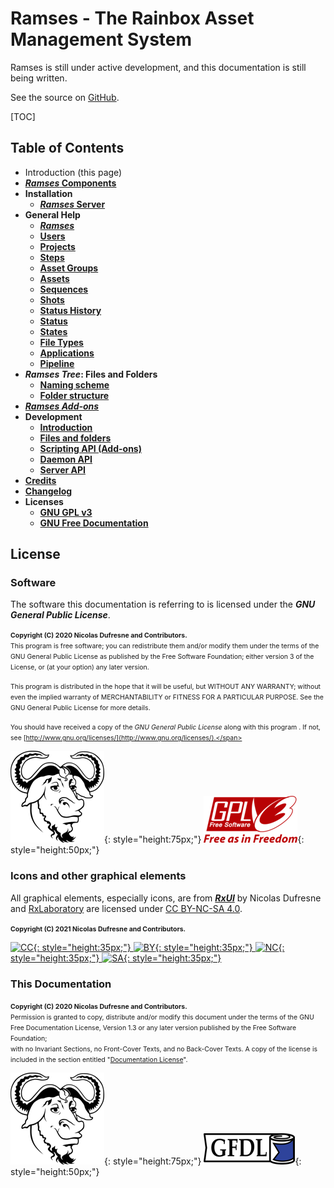 # Ramses - The Rainbox Asset Management System

Ramses is still under active development, and this documentation is still being written.

See the source on [GitHub](https://github.com/Rainbox-dev/Ramses/).

[TOC]

## Table of Contents

- Introduction (this page)
- [**_Ramses_ Components**](components/index.md)
- **Installation**
    - [**_Ramses_ Server**](install/server.md)
- **General Help**
    - [**_Ramses_**](help/index.md)
    - [**Users**](help/users.md)
    - [**Projects**](help/projects.md)
    - [**Steps**](help/steps.md)
    - [**Asset Groups**](help/assetgroups.md)
    - [**Assets**](help/assets.md)
    - [**Sequences**](help/sequences.md)
    - [**Shots**](help/shots.md)
    - [**Status History**](help/statushistory.md)
    - [**Status**](help/status.md)
    - [**States**](help/states.md)
    - [**File Types**](help/filetypes.md)
    - [**Applications**](help/applications.md)
    - [**Pipeline**](help/pipeline.md)
- **_Ramses Tree_: Files and Folders**
    - [**Naming scheme**](files/naming.md)
    - [**Folder structure**](files/tree.md)
- [***Ramses Add-ons***](addons/index.md)
- **Development**
    - [**Introduction**](dev/index.md)
    - [**Files and folders**](dev/files/naming.md)
    - [**Scripting API (Add-ons)**](dev/add-ons-reference/index.md)
    - [**Daemon API**](dev/daemon-reference/index.md)
    - [**Server API**](dev/server-reference/index.md)
- [**Credits**](credits.md)
- [**Changelog**](changelog.md)
- **Licenses**
    - [**GNU GPL v3**](licenses/gnu-gpl.md)
    - [**GNU Free Documentation**](licenses/gfdl.md)

## License

### Software

The software this documentation is referring to is licensed under the ***GNU General Public License***.

<span style="font-size:0.75em;">**Copyright (C)  2020 Nicolas Dufresne and Contributors.**  
This program is free software; you can redistribute them and/or modify them under the terms of the GNU General Public License as published by the Free Software Foundation; either version 3 of the License, or (at your option) any later version.</span>

<span style="font-size:0.75em;">This program is distributed in the hope that it will be useful, but WITHOUT ANY WARRANTY; without even the implied warranty of MERCHANTABILITY or FITNESS FOR A PARTICULAR PURPOSE. See the GNU General Public License for more details.</span>

<span style="font-size:0.75em;">You should have received a copy of the *GNU General Public License* along with this program . If not, see [http://www.gnu.org/licenses/](http://www.gnu.org/licenses/).</span>

![GNU](img/licenses/gnu.png){: style="height:75px;"} ![GPL3](img/licenses/gplv3.png){: style="height:50px;"}

### Icons and other graphical elements

All graphical elements, especially icons, are from [***RxUI***](http://rxui-docs.rainboxlab.org) by Nicolas Dufresne and [RxLaboratory](https://rainboxlab.org) are licensed under [CC BY-NC-SA 4.0](https://creativecommons.org/licenses/by-nc-sa/4.0/).

<span style="font-size:0.75em;">**Copyright (C) 2021 Nicolas Dufresne and Contributors.**

[![CC](https://mirrors.creativecommons.org/presskit/icons/cc.svg){: style="height:35px;"} ![BY](https://mirrors.creativecommons.org/presskit/icons/by.svg){: style="height:35px;"} ![NC](https://mirrors.creativecommons.org/presskit/icons/nc.svg){: style="height:35px;"} ![SA](https://mirrors.creativecommons.org/presskit/icons/sa.svg){: style="height:35px;"}](https://creativecommons.org/licenses/by-nc-sa/4.0/)

### This Documentation

<span style="font-size:0.75em;">**Copyright (C)  2020 Nicolas Dufresne and Contributors.**  
Permission is granted to copy, distribute and/or modify this document under the terms of the GNU Free Documentation License, Version 1.3 or any later version published by the Free Software Foundation;  
with no Invariant Sections, no Front-Cover Texts, and no Back-Cover Texts.
A copy of the license is included in the section entitled "[Documentation License](licenses/gfdl.md)".</span>

![GNU](img/licenses/gnu.png){: style="height:75px;"} ![GFDL](img/licenses/gfdl-logo.png){: style="height:50px;"}